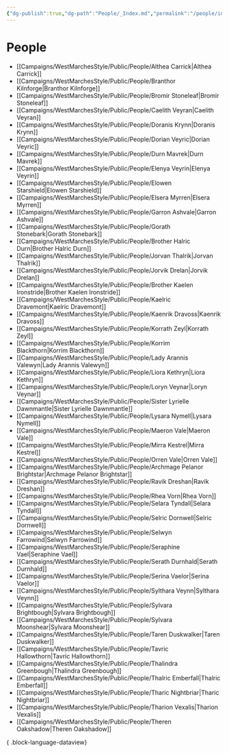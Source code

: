 ```yaml
---
{"dg-publish":true,"dg-path":"People/_Index.md","permalink":"/people/index/","title":"_People (Index)","tags":["people"],"dgShowFileTree":true}
---
```


# People
- [[Campaigns/WestMarchesStyle/Public/People/Althea Carrick\|Althea Carrick]]
- [[Campaigns/WestMarchesStyle/Public/People/Branthor Kilnforge\|Branthor Kilnforge]]
- [[Campaigns/WestMarchesStyle/Public/People/Bromir Stoneleaf\|Bromir Stoneleaf]]
- [[Campaigns/WestMarchesStyle/Public/People/Caelith Veyran\|Caelith Veyran]]
- [[Campaigns/WestMarchesStyle/Public/People/Doranis Krynn\|Doranis Krynn]]
- [[Campaigns/WestMarchesStyle/Public/People/Dorian Veyric\|Dorian Veyric]]
- [[Campaigns/WestMarchesStyle/Public/People/Durn Mavrek\|Durn Mavrek]]
- [[Campaigns/WestMarchesStyle/Public/People/Elenya Veyrin\|Elenya Veyrin]]
- [[Campaigns/WestMarchesStyle/Public/People/Elowen Starshield\|Elowen Starshield]]
- [[Campaigns/WestMarchesStyle/Public/People/Elsera Myrren\|Elsera Myrren]]
- [[Campaigns/WestMarchesStyle/Public/People/Garron Ashvale\|Garron Ashvale]]
- [[Campaigns/WestMarchesStyle/Public/People/Gorath Stonebark\|Gorath Stonebark]]
- [[Campaigns/WestMarchesStyle/Public/People/Brother Halric Durn\|Brother Halric Durn]]
- [[Campaigns/WestMarchesStyle/Public/People/Jorvan Thalrik\|Jorvan Thalrik]]
- [[Campaigns/WestMarchesStyle/Public/People/Jorvik Drelan\|Jorvik Drelan]]
- [[Campaigns/WestMarchesStyle/Public/People/Brother Kaelen Ironstride\|Brother Kaelen Ironstride]]
- [[Campaigns/WestMarchesStyle/Public/People/Kaelric Dravemont\|Kaelric Dravemont]]
- [[Campaigns/WestMarchesStyle/Public/People/Kaenrik Dravoss\|Kaenrik Dravoss]]
- [[Campaigns/WestMarchesStyle/Public/People/Korrath Zeyl\|Korrath Zeyl]]
- [[Campaigns/WestMarchesStyle/Public/People/Korrim Blackthorn\|Korrim Blackthorn]]
- [[Campaigns/WestMarchesStyle/Public/People/Lady Arannis Valewyn\|Lady Arannis Valewyn]]
- [[Campaigns/WestMarchesStyle/Public/People/Liora Kethryn\|Liora Kethryn]]
- [[Campaigns/WestMarchesStyle/Public/People/Loryn Veynar\|Loryn Veynar]]
- [[Campaigns/WestMarchesStyle/Public/People/Sister Lyrielle Dawnmantle\|Sister Lyrielle Dawnmantle]]
- [[Campaigns/WestMarchesStyle/Public/People/Lysara Nymell\|Lysara Nymell]]
- [[Campaigns/WestMarchesStyle/Public/People/Maeron Vale\|Maeron Vale]]
- [[Campaigns/WestMarchesStyle/Public/People/Mirra Kestrel\|Mirra Kestrel]]
- [[Campaigns/WestMarchesStyle/Public/People/Orren Vale\|Orren Vale]]
- [[Campaigns/WestMarchesStyle/Public/People/Archmage Pelanor Brightstar\|Archmage Pelanor Brightstar]]
- [[Campaigns/WestMarchesStyle/Public/People/Ravik Dreshan\|Ravik Dreshan]]
- [[Campaigns/WestMarchesStyle/Public/People/Rhea Vorn\|Rhea Vorn]]
- [[Campaigns/WestMarchesStyle/Public/People/Selara Tyndall\|Selara Tyndall]]
- [[Campaigns/WestMarchesStyle/Public/People/Selric Dornwell\|Selric Dornwell]]
- [[Campaigns/WestMarchesStyle/Public/People/Selwyn Farrowind\|Selwyn Farrowind]]
- [[Campaigns/WestMarchesStyle/Public/People/Seraphine Vael\|Seraphine Vael]]
- [[Campaigns/WestMarchesStyle/Public/People/Serath Durnhald\|Serath Durnhald]]
- [[Campaigns/WestMarchesStyle/Public/People/Serina Vaelor\|Serina Vaelor]]
- [[Campaigns/WestMarchesStyle/Public/People/Sylthara Veynn\|Sylthara Veynn]]
- [[Campaigns/WestMarchesStyle/Public/People/Sylvara Brightbough\|Sylvara Brightbough]]
- [[Campaigns/WestMarchesStyle/Public/People/Sylvara Moonshear\|Sylvara Moonshear]]
- [[Campaigns/WestMarchesStyle/Public/People/Taren Duskwalker\|Taren Duskwalker]]
- [[Campaigns/WestMarchesStyle/Public/People/Tavric Hallowthorn\|Tavric Hallowthorn]]
- [[Campaigns/WestMarchesStyle/Public/People/Thalindra Greenbough\|Thalindra Greenbough]]
- [[Campaigns/WestMarchesStyle/Public/People/Thalric Emberfall\|Thalric Emberfall]]
- [[Campaigns/WestMarchesStyle/Public/People/Tharic Nightbriar\|Tharic Nightbriar]]
- [[Campaigns/WestMarchesStyle/Public/People/Tharion Vexalis\|Tharion Vexalis]]
- [[Campaigns/WestMarchesStyle/Public/People/Theren Oakshadow\|Theren Oakshadow]]

{ .block-language-dataview}
